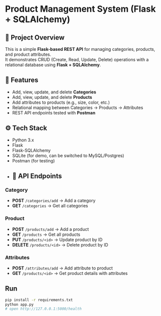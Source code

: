 # Product Management System (Flask + SQLAlchemy)

## 📌 Project Overview
This is a simple **Flask-based REST API** for managing categories, products, and product attributes.  
It demonstrates CRUD (Create, Read, Update, Delete) operations with a relational database using **Flask + SQLAlchemy**.

## 🚀 Features
- Add, view, update, and delete **Categories**
- Add, view, update, and delete **Products**
- Add attributes to products (e.g., size, color, etc.)
- Relational mapping between Categories → Products → Attributes
- REST API endpoints tested with **Postman**

## ⚙️ Tech Stack
- Python 3.x
- Flask
- Flask-SQLAlchemy
- SQLite (for demo, can be switched to MySQL/Postgres)
- Postman (for testing)
- ## 🚀 API Endpoints

### Category
- **POST** `/categories/add` → Add a category  
- **GET** `/categories` → Get all categories  

### Product
- **POST** `/products/add` → Add a product  
- **GET** `/products` → Get all products  
- **PUT** `/products/<id>` → Update product by ID  
- **DELETE** `/products/<id>` → Delete product by ID  

### Attributes
- **POST** `/attributes/add` → Add attribute to product  
- **GET** `/products/<id>` → Get product details with attributes  


## Run
```bash
pip install -r requirements.txt
python app.py
# open http://127.0.0.1:5000/health
```
